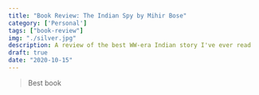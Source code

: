 ```yaml
---
title: "Book Review: The Indian Spy by Mihir Bose"
category: ['Personal']
tags: ["book-review"]
img: "./silver.jpg"
description: A review of the best WW-era Indian story I've ever read 
draft: true
date: "2020-10-15"
---
```


> Best book